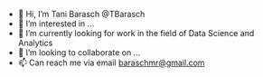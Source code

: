 - 👋 Hi, I’m Tani Barasch @TBarasch
- 👀 I’m interested in ...
- 🌱 I’m currently looking for work in the field of Data Science and Analytics
- 💞️ I’m looking to collaborate on ...
- 📫 Can reach me via email baraschmr@gmail.com

<!---
TBarasch/TBarasch is a ✨ special ✨ repository because its `README.md` (this file) appears on your GitHub profile.
You can click the Preview link to take a look at your changes.
--->
